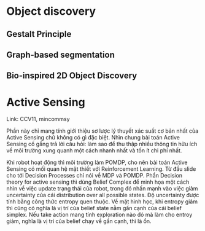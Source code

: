 # Object discovery

## Gestalt Principle

## Graph-based segmentation

## Bio-inspired 2D Object Discovery 

# Active Sensing

Link: CCV11, mincommsy

Phần này chỉ mang tính giới thiệu sơ lược lý thuyết xác suất cơ bản nhất của Active Sensing chứ không có gì đặc biệt. Nhìn chung bài toán Active Sensing cố gắng trả lời câu hỏi: làm sao để thu thập nhiều thông tin hữu ích về môi trường xung quanh một cách nhanh nhất và tốn ít chi phí nhất.

Khi robot hoạt động thì môi trường làm POMDP, cho nên bài toán Active Sensing có mối quan hệ mật thiết với Reinforcement Learning. Từ đầu slide cho tới Decision Processes chỉ nói về MDP và POMDP. Phần Decision theory for active sensing thì dùng Belief Complex để minh họa một cách nhìn về việc update trạng thái của robot, trong đó nhấn mạnh vào việc giảm uncertainty của cái distribution over all possible states. Độ uncertainty được tính bằng công thức entropy quen thuộc. Về mặt hình học, khi entropy giảm thì cũng có nghĩa là vị trí của belief state nằm gần cạnh của cái belief simplex. Nếu take action mang tính exploration nào đó mà làm cho entroy giảm, nghĩa là vị trí của belief chạy về gần cạnh, thì là ổn.
